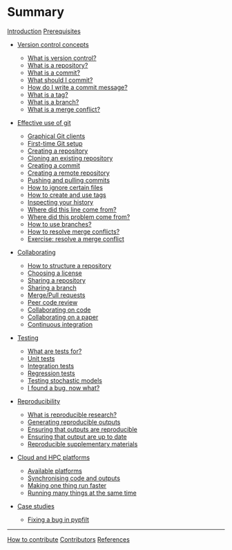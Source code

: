 # Summary

[Introduction](README.md)
[Prerequisites](prerequisites.md)

- [Version control concepts](version-control/README.md)
  - [What is version control?](version-control/what-is-version-control.md)
  - [What is a repository?](version-control/what-is-a-repository.md)
  - [What is a commit?](version-control/what-is-a-commit.md)
  - [What should I commit?](version-control/what-should-I-commit.md)
  - [How do I write a commit message?](version-control/how-do-I-write-a-commit-message.md)
  - [What is a tag?](version-control/what-is-a-tag.md)
  - [What is a branch?](version-control/what-is-a-branch.md)
  - [What is a merge conflict?](version-control/what-is-a-merge-conflict.md)

- [Effective use of git](using-git/README.md)
  - [Graphical Git clients](using-git/graphical-git-clients.md)
  - [First-time Git setup](using-git/first-time-git-setup.md)
  - [Creating a repository](using-git/creating-a-repository.md)
  - [Cloning an existing repository](using-git/cloning-an-existing-repository.md)
  - [Creating a commit](using-git/creating-a-commit.md)
  - [Creating a remote repository](using-git/creating-a-remote-repository.md)
  - [Pushing and pulling commits](using-git/pushing-and-pulling-commits.md)
  - [How to ignore certain files](using-git/how-to-ignore-certain-files.md)
  - [How to create and use tags](using-git/how-to-create-and-use-tags.md)
  - [Inspecting your history](using-git/inspecting-your-history.md)
  - [Where did this line come from?](using-git/where-did-this-line-come-from.md)
  - [Where did this problem come from?](using-git/where-did-this-problem-come-from.md)
  - [How to use branches?](using-git/how-to-use-branches.md)
  - [How to resolve merge conflicts?](using-git/how-to-resolve-merge-conflicts.md)
  - [Exercise: resolve a merge conflict](using-git/exercise-resolve-a-merge-conflict.md)

- [Collaborating](collaborating/README.md)
  - [How to structure a repository](collaborating/how-to-structure-a-repository.md)
  - [Choosing a license](collaborating/choosing-a-license.md)
  - [Sharing a repository](collaborating/sharing-a-repository.md)
  - [Sharing a branch](collaborating/sharing-a-branch.md)
  - [Merge/Pull requests](collaborating/merge-pull-requests.md)
  - [Peer code review](collaborating/peer-code-review.md)
  - [Collaborating on code]()
  - [Collaborating on a paper]()
  - [Continuous integration](collaborating/continuous-integration.md)

- [Testing](testing/README.md)
  - [What are tests for?]()
  - [Unit tests]()
  - [Integration tests]()
  - [Regression tests]()
  - [Testing stochastic models]()
  - [I found a bug, now what?]()

- [Reproducibility](reproducibility/README.md)
  - [What is reproducible research?]()
  - [Generating reproducible outputs]()
  - [Ensuring that outputs are reproducible]()
  - [Ensuring that output are up to date]()
  - [Reproducible supplementary materials]()

- [Cloud and HPC platforms](high-performance-computing/README.md)
  - [Available platforms]()
  - [Synchronising code and outputs]()
  - [Making one thing run faster]()
  - [Running many things at the same time]()

- [Case studies](case-studies/README.md)
  - [Fixing a bug in pypfilt](case-studies/moss-pypfilt-earlier-states.md)

-----------

[How to contribute](how-to-contribute.md)
[Contributors](contributors.md)
[References](references.md)
